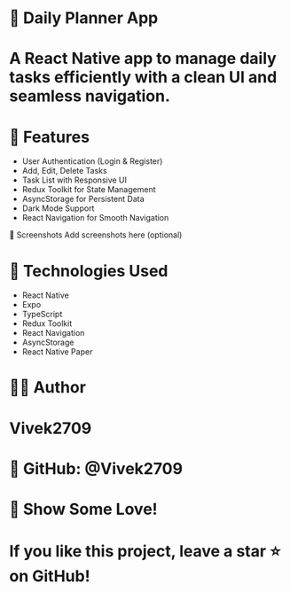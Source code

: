 # 📝 Daily Planner App
# A React Native app to manage daily tasks efficiently with a clean UI and seamless navigation.

# 📌 Features
- User Authentication (Login & Register)
- Add, Edit, Delete Tasks
- Task List with Responsive UI
- Redux Toolkit for State Management
- AsyncStorage for Persistent Data
- Dark Mode Support
- React Navigation for Smooth Navigation

📸 Screenshots
Add screenshots here (optional)


# 🔧 Technologies Used
- React Native
- Expo
- TypeScript
- Redux Toolkit
- React Navigation
- AsyncStorage
- React Native Paper

# 👨‍💻 Author
# Vivek2709
# 📌 GitHub: @Vivek2709

# 🌟 Show Some Love!
# If you like this project, leave a star ⭐ on GitHub!

